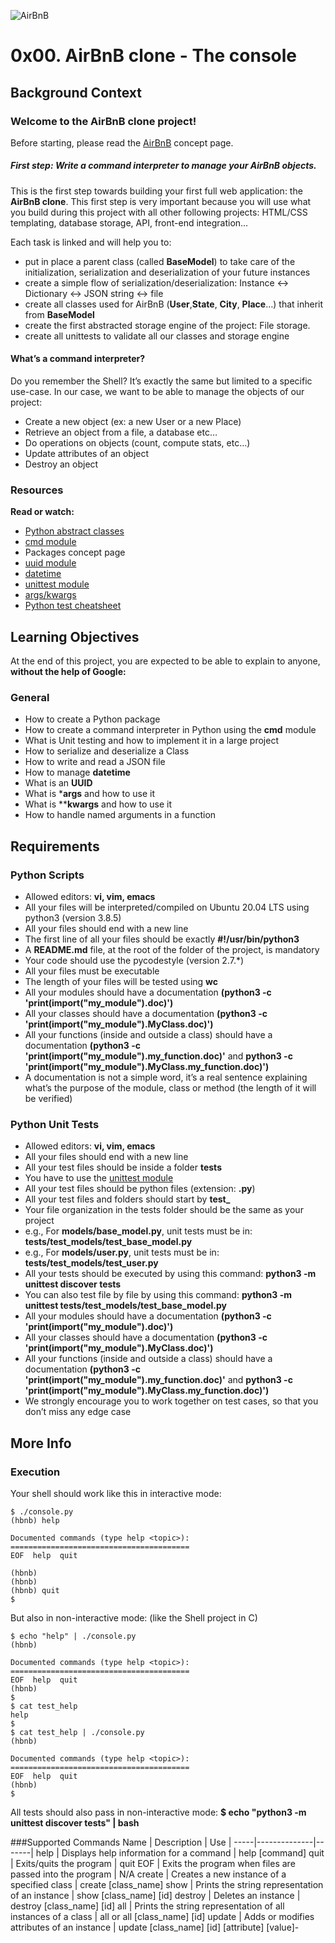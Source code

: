 ![AirBnB](https://camo.githubusercontent.com/a8cd2eef2325c425519095dc2501111e630a77eddb454938c527cb82ea9c3aeb/68747470733a2f2f73332e616d617a6f6e6177732e636f6d2f696e7472616e65742d70726f6a656374732d66696c65732f686f6c626572746f6e7363686f6f6c2d6869676865722d6c6576656c5f70726f6772616d6d696e672b2f3236332f4842544e2d68626e622d46696e616c2e706e67)
# 0x00. AirBnB clone - The console
## Background Context
### Welcome to the AirBnB clone project!
Before starting, please read the [AirBnB](https://intranet.hbtn.io/concepts/66) concept page.
##### First step: Write a command interpreter to manage your AirBnB objects.
This is the first step towards building your first full web application: the **AirBnB clone**. This first step is very important because you will use what you build during this project with all other following projects: HTML/CSS templating, database storage, API, front-end integration…

Each task is linked and will help you to:

+ put in place a parent class (called **BaseModel**) to take care of the initialization, serialization and deserialization of your future instances
+ create a simple flow of serialization/deserialization: Instance <-> Dictionary <-> JSON string <-> file
+ create all classes used for AirBnB (**User**,**State**, **City**, **Place**…) that inherit from **BaseModel**
+ create the first abstracted storage engine of the project: File storage.
+ create all unittests to validate all our classes and storage engine

#### What’s a command interpreter?
Do you remember the Shell? It’s exactly the same but limited to a specific use-case. In our case, we want to be able to manage the objects of our project:

+ Create a new object (ex: a new User or a new Place)
+ Retrieve an object from a file, a database etc…
+ Do operations on objects (count, compute stats, etc…)
+ Update attributes of an object
+ Destroy an object

### Resources
**Read or watch:**

+ [Python abstract classes](https://blog.teclado.com/python-abc-abstract-base-classes/)
+ [cmd module](https://docs.python.org/3.4/library/cmd.html)
+ Packages concept page
+ [uuid module](https://docs.python.org/3.4/library/uuid.html)
+ [datetime](https://docs.python.org/3.4/library/datetime.html)
+ [unittest module](https://docs.python.org/3.4/library/unittest.html#module-unittest)
+ [args/kwargs](https://yasoob.me/2013/08/04/args-and-kwargs-in-python-explained/)
+ [Python test cheatsheet](https://www.pythonsheets.com/notes/python-tests.html)

## Learning Objectives
At the end of this project, you are expected to be able to explain to anyone, **without the help of Google:**

### General
+ How to create a Python package
+ How to create a command interpreter in Python using the **cmd** module
+ What is Unit testing and how to implement it in a large project
+ How to serialize and deserialize a Class
+ How to write and read a JSON file
+ How to manage **datetime**
+ What is an **UUID**
+ What is ***args** and how to use it
+ What is ****kwargs** and how to use it
+ How to handle named arguments in a function

## Requirements
### Python Scripts
+ Allowed editors: **vi, vim, emacs**
+ All your files will be interpreted/compiled on Ubuntu 20.04 LTS using python3 (version 3.8.5)
+ All your files should end with a new line
+ The first line of all your files should be exactly **#!/usr/bin/python3**
+ A **README.md** file, at the root of the folder of the project, is mandatory
+ Your code should use the pycodestyle (version 2.7.*)
+ All your files must be executable
+ The length of your files will be tested using **wc**
+ All your modules should have a documentation **(python3 -c 'print(__import__("my_module").__doc__)')**
+ All your classes should have a documentation **(python3 -c 'print(__import__("my_module").MyClass.__doc__)')**
+ All your functions (inside and outside a class) should have a documentation **(python3 -c 'print(__import__("my_module").my_function.__doc__)'** and **python3 -c 'print(__import__("my_module").MyClass.my_function.__doc__)')**
+ A documentation is not a simple word, it’s a real sentence explaining what’s the purpose of the module, class or method (the length of it will be verified)

### Python Unit Tests
+ Allowed editors: **vi, vim, emacs**
+ All your files should end with a new line
+ All your test files should be inside a folder **tests**
+ You have to use the [unittest module](https://docs.python.org/3.4/library/unittest.html#module-unittest) 
+ All your test files should be python files (extension: **.py**)
+ All your test files and folders should start by **test_**
+ Your file organization in the tests folder should be the same as your project
+ e.g., For **models/base_model.py**, unit tests must be in: **tests/test_models/test_base_model.py**
+ e.g., For **models/user.py**, unit tests must be in: **tests/test_models/test_user.py**
+ All your tests should be executed by using this command: **python3 -m unittest discover tests**
+ You can also test file by file by using this command: **python3 -m unittest tests/test_models/test_base_model.py**
+ All your modules should have a documentation **(python3 -c 'print(__import__("my_module").__doc__)')**
+ All your classes should have a documentation **(python3 -c 'print(__import__("my_module").MyClass.__doc__)')**
+ All your functions (inside and outside a class) should have a documentation **(python3 -c 'print(__import__("my_module").my_function.__doc__)'** and **python3 -c 'print(__import__("my_module").MyClass.my_function.__doc__)')**
+ We strongly encourage you to work together on test cases, so that you don’t miss any edge case

## More Info
### Execution
Your shell should work like this in interactive mode:
```
$ ./console.py
(hbnb) help

Documented commands (type help <topic>):
========================================
EOF  help  quit

(hbnb) 
(hbnb) 
(hbnb) quit
$
```
But also in non-interactive mode: (like the Shell project in C)
```
$ echo "help" | ./console.py
(hbnb)

Documented commands (type help <topic>):
========================================
EOF  help  quit
(hbnb) 
$
$ cat test_help
help
$
$ cat test_help | ./console.py
(hbnb)

Documented commands (type help <topic>):
========================================
EOF  help  quit
(hbnb) 
$
```
All tests should also pass in non-interactive mode: **$ echo "python3 -m unittest discover tests" | bash**


###Supported Commands
Name |	Description |	Use |
-----|--------------|-------|
help |	Displays help information for a command |	help [command]
quit |	Exits/quits the program | quit
EOF | Exits the program when files are passed into the program | N/A
create | Creates a new instance of a specified class | create [class_name]
show | Prints the string representation of an instance | show [class_name] [id]
destroy | Deletes an instance | destroy [class_name] [id]
all | Prints the string representation of all instances of a class | all or all [class_name] [id]
update | Adds or modifies attributes of an instance | update [class_name] [id] [attribute] [value]-


